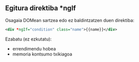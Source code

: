 ## Egitura direktiba *ngIf

Osagaia DOMean sartzea edo ez baldintzatzen duen direktiba:

```xml
<div *ngIf="condition" class="name">{{name}}</div>
```

Ezabatu (ez ezkutatu):
 - errendimendu hobea
 - memoria kontsumo txikiagoa




